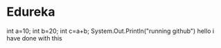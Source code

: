 # Edureka
int a=10;
int b=20;
int c=a+b;
System.Out.Println("running github")
hello i have done with this
